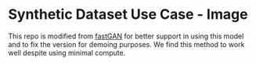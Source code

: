 # Synthetic Dataset Use Case - Image

This repo is modified from [fastGAN](https://github.com/odegeasslbc/FastGAN-pytorch) for better support in using this model and to fix the version for demoing purposes. We find this method to work well despite using minimal compute.

